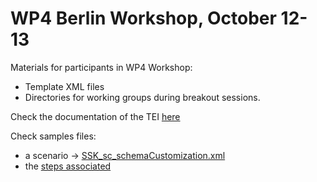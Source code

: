 # WP4 Berlin Workshop, October 12-13

Materials for participants in WP4 Workshop:
* Template XML files
* Directories for working groups during breakout sessions.

Check the documentation of the TEI [here](https://cdn.rawgit.com/ParthenosWP4/SSK/f2f9df8d/spec/TEI_SSK_ODD.html)

Check samples files:
* a scenario -> [SSK_sc_schemaCustomization.xml](https://github.com/ParthenosWP4/SSK/blob/master/scenarios/SSK_sc_schemaCustomization.xml)
* the [steps associated](github.com/ParthenosWP4/SSK/blob/master/steps)

